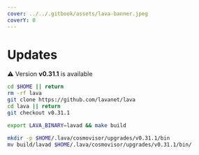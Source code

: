 ```yaml
---
cover: ../../.gitbook/assets/lava-banner.jpeg
coverY: 0
---
```


# Updates

⚠️ Version **v0.31.1** is available

```bash
cd $HOME || return
rm -rf lava
git clone https://github.com/lavanet/lava
cd lava || return
git checkout v0.31.1

export LAVA_BINARY=lavad && make build

mkdir -p $HOME/.lava/cosmovisor/upgrades/v0.31.1/bin
mv build/lavad $HOME/.lava/cosmovisor/upgrades/v0.31.1/bin/
```
